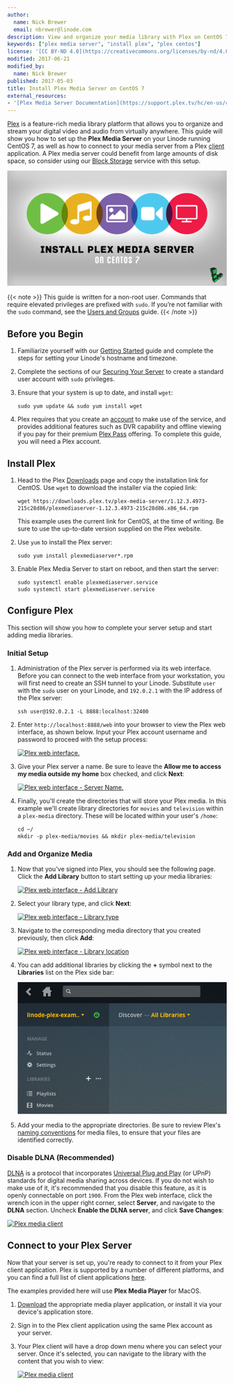```yaml
---
author:
  name: Nick Brewer
  email: nbrewer@linode.com
description: View and organize your media library with Plex on CentOS 7
keywords: ["plex media server", "install plex", "plex centos"]
license: '[CC BY-ND 4.0](https://creativecommons.org/licenses/by-nd/4.0)'
modified: 2017-06-21
modified_by:
  name: Nick Brewer
published: 2017-05-03
title: Install Plex Media Server on CentOS 7
external_resources:
- '[Plex Media Server Documentation](https://support.plex.tv/hc/en-us/categories/200007567-Plex-Media-Server)'
---
```


[Plex](https://www.plex.tv/) is a feature-rich media library platform that allows you to organize and stream your digital video and audio from virtually anywhere. This guide will show you how to set up the **Plex Media Server** on your Linode running CentOS 7, as well as how to connect to your media server from a Plex [client](https://support.plex.tv/hc/en-us/categories/200006953-Plex-Apps) application. A Plex media server could benefit from large amounts of disk space, so consider using our [Block Storage](/docs/platform/how-to-use-block-storage-with-your-linode) service with this setup.

![Install Plex Media Server on CentOS 7](install-plex-media-server-on-centos-7.png)

{{< note >}}
This guide is written for a non-root user. Commands that require elevated privileges are prefixed with `sudo`. If you’re not familiar with the `sudo` command, see the [Users and Groups](/docs/tools-reference/linux-users-and-groups/) guide.
{{< /note >}}

## Before you Begin

1.  Familiarize yourself with our [Getting Started](/docs/getting-started) guide and complete the steps for setting your Linode's hostname and timezone.

2.  Complete the sections of our [Securing Your Server](/docs/security/securing-your-server/) to create a standard user account with `sudo` privileges.

3.  Ensure that your system is up to date, and install `wget`:

        sudo yum update && sudo yum install wget

4.  Plex requires that you create an [account](https://www.plex.tv/features/) to make use of the service, and provides additional features such as DVR capability and offline viewing if you pay for their premium [Plex Pass](https://www.plex.tv/features/plex-pass/) offering. To complete this guide, you will need a Plex account.

## Install Plex

1.  Head to the Plex [Downloads](https://www.plex.tv/downloads/) page and copy the installation link for CentOS. Use `wget` to download the installer via the copied link:

        wget https://downloads.plex.tv/plex-media-server/1.12.3.4973-215c28d86/plexmediaserver-1.12.3.4973-215c28d86.x86_64.rpm

    This example uses the current link for CentOS, at the time of writing. Be sure to use the up-to-date version supplied on the Plex website.

2.  Use `yum` to install the Plex server:

        sudo yum install plexmediaserver*.rpm

3.  Enable Plex Media Server to start on reboot, and then start the server:

        sudo systemctl enable plexmediaserver.service
        sudo systemctl start plexmediaserver.service


## Configure Plex

This section will show you how to complete your server setup and start adding media libraries.

### Initial Setup

1.  Administration of the Plex server is performed via its web interface. Before you can connect to the web interface from your workstation, you will first need to create an SSH tunnel to your Linode. Substitute `user` with the `sudo` user on your Linode, and `192.0.2.1` with the IP address of the Plex server:

        ssh user@192.0.2.1 -L 8888:localhost:32400

2.  Enter `http://localhost:8888/web` into your browser to view the Plex web interface, as shown below. Input your Plex account username and password to proceed with the setup process:

    [![Plex web interface.](/docs/assets/plex-browser-view-small.png)](plex-browser-view.png)

3.  Give your Plex server a name. Be sure to leave the **Allow me to access my media outside my home** box checked, and click **Next**:

    [![Plex web interface - Server Name.](/docs/assets/plex-server-name-small.png)](plex-server-name.png)

4.  Finally, you'll create the directories that will store your Plex media. In this example we'll create library directories for `movies` and `television` within a `plex-media` directory. These will be located within your user's `/home`:

        cd ~/
        mkdir -p plex-media/movies && mkdir plex-media/television

### Add and Organize Media

1.  Now that you've signed into Plex, you should see the following page. Click the **Add Library** button to start setting up your media libraries:

    [![Plex web interface - Add Library](/docs/assets/plex-add-library-small.png)](plex-add-library.png)

2.  Select your library type, and click **Next**:

    [![Plex web interface - Library type](/docs/assets/plex-library-type-small.png)](plex-library-type.png)

3.  Navigate to the corresponding media directory that you created previously, then click **Add**:

    [![Plex web interface - Library location](/docs/assets/plex-library-location-small.png)](plex-library-location.png)

4.  You can add additional libraries by clicking the **+** symbol next to the **Libraries** list on the Plex side bar:

    ![Plex web interface - additional Library](plex-additional-library.png)

5.  Add your media to the appropriate directories. Be sure to review Plex's [naming conventions](https://support.plex.tv/hc/en-us/categories/200028098-Media-Preparation) for media files, to ensure that your files are identified correctly.

### Disable DLNA (Recommended)

[DLNA](https://en.wikipedia.org/wiki/Digital_Living_Network_Alliance) is a protocol that incorporates [Universal Plug and Play](https://en.wikipedia.org/wiki/Universal_Plug_and_Play) (or UPnP) standards for digital media sharing across devices. If you do not wish to make use of it, it's recommended that you disable this feature, as it is openly connectable on port `1900`. From the Plex web interface, click the wrench icon in the upper right corner, select **Server**, and navigate to the **DLNA** section. Uncheck **Enable the DLNA server**, and click **Save Changes**:

[![Plex media client](/docs/assets/plex-dlna-disable-small.png)](plex-dlna-disable.png)

## Connect to your Plex Server

Now that your server is set up, you're ready to connect to it from your Plex client application. Plex is supported by a number of different platforms, and you can find a full list of client applications [here](https://support.plex.tv/hc/en-us/categories/200006953-Plex-Apps).

The examples provided here will use **Plex Media Player** for MacOS.

1.  [Download](https://www.plex.tv/downloads/) the appropriate media player application, or install it via your device's application store.

2.  Sign in to the Plex client application using the same Plex account as your server.

3.  Your Plex client will have a drop down menu where you can select your server. Once it's selected, you can navigate to the library with the content that you wish to view:

    [![Plex media client](/docs/assets/plex-media-client-small.png)](plex-media-client.png)
